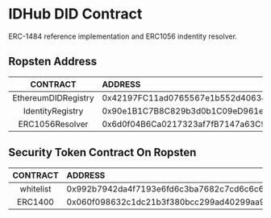 # IDHub DID Contract
ERC-1484 reference implementation and ERC1056 indentity resolver.

## Ropsten Address

|      CONTRACT       |   ADDRESS   | 
|  :----------------: | :---------- | 
| EthereumDIDRegistry |0x42197FC11ad0765567e1b552d4063464DE938923|
| IdentityRegistry    |0x90e1B1C7B8C829b3d0b1C09eD961e46f5AeeD184|
| ERC1056Resolver     |0x6d0f04B6Ca0217323af7fB7147a63C97Ef910617|

## Security Token Contract On Ropsten
|      CONTRACT       |   ADDRESS   | 
|  :----------------: | :---------- | 
| whitelist           |0x992b7942da4f7193e6fd6c3ba7682c7cd6c6c6ab|
| ERC1400             |0x060f098632c1dc21b3f380bcc299ad40299aa96e|

